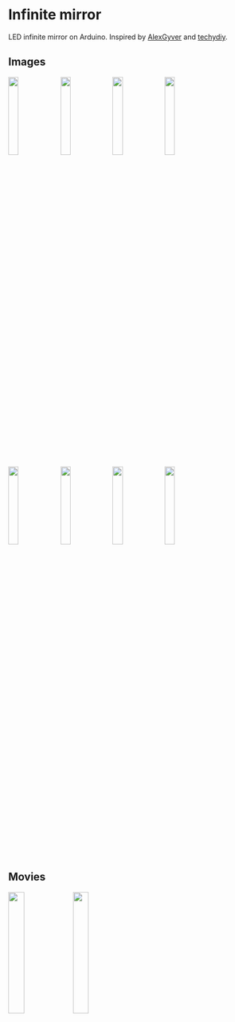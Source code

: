 # Infinite mirror
LED infinite mirror on Arduino. Inspired by [AlexGyver](https://github.com/AlexGyver/GyverLight) and [techydiy](https://youtu.be/sAPGw0SD1DE).

## Images
<img src="https://user-images.githubusercontent.com/41387522/105000051-b63f1300-59e2-11eb-997b-582b1b62a95c.jpeg" width="20%">&nbsp;<img src="https://user-images.githubusercontent.com/41387522/105000062-bb03c700-59e2-11eb-8e9d-2dba6beb6b1d.jpeg" width="20%">&nbsp;<img src="https://user-images.githubusercontent.com/41387522/105000091-c48d2f00-59e2-11eb-8ff7-a817fc2a3bb3.jpeg" width="20%">
<img src="https://user-images.githubusercontent.com/41387522/105000124-cf47c400-59e2-11eb-8264-c85825e2f7ac.jpeg" width="20%">
<img src="https://user-images.githubusercontent.com/41387522/105000136-d242b480-59e2-11eb-98f7-f8d6ffc79f04.jpeg" width="20%">
<img src="https://user-images.githubusercontent.com/41387522/105000150-d7076880-59e2-11eb-8e17-4842f43f2ffa.jpeg" width="20%">
<img src="https://user-images.githubusercontent.com/41387522/105000163-db338600-59e2-11eb-8a0f-dcec83031efc.jpeg" width="20%">
<img src="https://user-images.githubusercontent.com/41387522/105000174-dd95e000-59e2-11eb-8202-ead25531df94.jpeg" width="20%">

## Movies
[<img src="https://img.youtube.com/vi/LzcYNRgxitk/maxresdefault.jpg" width="25%">](https://youtu.be/LzcYNRgxitk)
[<img src="https://img.youtube.com/vi/SJEmIPPXdow/maxresdefault.jpg" width="25%">](https://youtu.be/SJEmIPPXdow)
